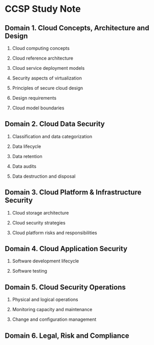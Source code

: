 # CCSP Study Note

## Domain 1. Cloud Concepts, Architecture and Design

1. Cloud computing concepts

2. Cloud reference architecture

3. Cloud service deployment models

4. Security aspects of virtualization

5. Principles of secure cloud design

6. Design requirements

7. Cloud model boundaries

## Domain 2. Cloud Data Security

1. Classification and data categorization

2. Data lifecycle

3. Data retention

4. Data audits

5. Data destruction and disposal

## Domain 3. Cloud Platform & Infrastructure Security

1. Cloud storage architecture

2. Cloud security strategies

3. Cloud platform risks and responsibilities

## Domain 4. Cloud Application Security

1. Software development lifecycle

2. Software testing

## Domain 5. Cloud Security Operations

1. Physical and logical operations

2. Monitoring capacity and maintenance

3. Change and configuration management

## Domain 6. Legal, Risk and Compliance
